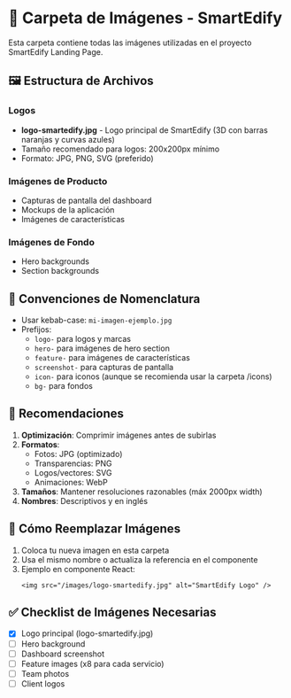 # 📁 Carpeta de Imágenes - SmartEdify

Esta carpeta contiene todas las imágenes utilizadas en el proyecto SmartEdify Landing Page.

## 🖼️ Estructura de Archivos

### Logos
- **logo-smartedify.jpg** - Logo principal de SmartEdify (3D con barras naranjas y curvas azules)
- Tamaño recomendado para logos: 200x200px mínimo
- Formato: JPG, PNG, SVG (preferido)

### Imágenes de Producto
- Capturas de pantalla del dashboard
- Mockups de la aplicación
- Imágenes de características

### Imágenes de Fondo
- Hero backgrounds
- Section backgrounds

## 📝 Convenciones de Nomenclatura

- Usar kebab-case: `mi-imagen-ejemplo.jpg`
- Prefijos:
  - `logo-` para logos y marcas
  - `hero-` para imágenes de hero section
  - `feature-` para imágenes de características
  - `screenshot-` para capturas de pantalla
  - `icon-` para iconos (aunque se recomienda usar la carpeta /icons)
  - `bg-` para fondos

## 🎨 Recomendaciones

1. **Optimización**: Comprimir imágenes antes de subirlas
2. **Formatos**: 
   - Fotos: JPG (optimizado)
   - Transparencias: PNG
   - Logos/vectores: SVG
   - Animaciones: WebP
3. **Tamaños**: Mantener resoluciones razonables (máx 2000px width)
4. **Nombres**: Descriptivos y en inglés

## 🔄 Cómo Reemplazar Imágenes

1. Coloca tu nueva imagen en esta carpeta
2. Usa el mismo nombre o actualiza la referencia en el componente
3. Ejemplo en componente React:
   ```tsx
   <img src="/images/logo-smartedify.jpg" alt="SmartEdify Logo" />
   ```

## ✅ Checklist de Imágenes Necesarias

- [x] Logo principal (logo-smartedify.jpg)
- [ ] Hero background
- [ ] Dashboard screenshot
- [ ] Feature images (x8 para cada servicio)
- [ ] Team photos
- [ ] Client logos
